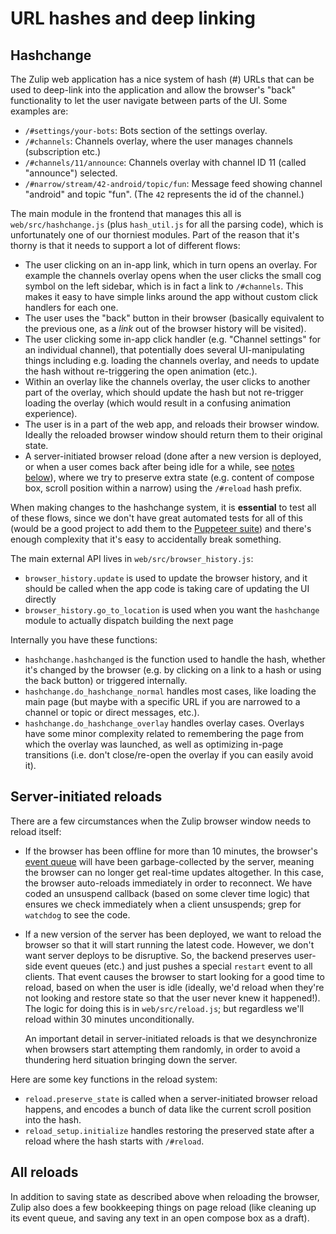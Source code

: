 # URL hashes and deep linking

## Hashchange

The Zulip web application has a nice system of hash (#) URLs that can
be used to deep-link into the application and allow the browser's
"back" functionality to let the user navigate between parts of the UI.
Some examples are:

- `/#settings/your-bots`: Bots section of the settings overlay.
- `/#channels`: Channels overlay, where the user manages channels
  (subscription etc.)
- `/#channels/11/announce`: Channels overlay with channel ID 11 (called
  "announce") selected.
- `/#narrow/stream/42-android/topic/fun`: Message feed showing channel
  "android" and topic "fun". (The `42` represents the id of the
  channel.)

The main module in the frontend that manages this all is
`web/src/hashchange.js` (plus `hash_util.js` for all the parsing
code), which is unfortunately one of our thorniest modules. Part of
the reason that it's thorny is that it needs to support a lot of
different flows:

- The user clicking on an in-app link, which in turn opens an overlay.
  For example the channels overlay opens when the user clicks the small
  cog symbol on the left sidebar, which is in fact a link to
  `/#channels`. This makes it easy to have simple links around the app
  without custom click handlers for each one.
- The user uses the "back" button in their browser (basically
  equivalent to the previous one, as a _link_ out of the browser history
  will be visited).
- The user clicking some in-app click handler (e.g. "Channel settings"
  for an individual channel), that potentially does
  several UI-manipulating things including e.g. loading the channels
  overlay, and needs to update the hash without re-triggering the open
  animation (etc.).
- Within an overlay like the channels overlay, the user clicks to
  another part of the overlay, which should update the hash but not
  re-trigger loading the overlay (which would result in a confusing
  animation experience).
- The user is in a part of the web app, and reloads their browser window.
  Ideally the reloaded browser window should return them to their
  original state.
- A server-initiated browser reload (done after a new version is
  deployed, or when a user comes back after being idle for a while,
  see [notes below][self-server-reloads]), where we try to preserve
  extra state (e.g. content of compose box, scroll position within a
  narrow) using the `/#reload` hash prefix.

When making changes to the hashchange system, it is **essential** to
test all of these flows, since we don't have great automated tests for
all of this (would be a good project to add them to the
[Puppeteer suite][testing-with-puppeteer]) and there's enough complexity
that it's easy to accidentally break something.

The main external API lives in `web/src/browser_history.js`:

- `browser_history.update` is used to update the browser
  history, and it should be called when the app code is taking care
  of updating the UI directly
- `browser_history.go_to_location` is used when you want the `hashchange`
  module to actually dispatch building the next page

Internally you have these functions:

- `hashchange.hashchanged` is the function used to handle the hash,
  whether it's changed by the browser (e.g. by clicking on a link to
  a hash or using the back button) or triggered internally.
- `hashchange.do_hashchange_normal` handles most cases, like loading the main
  page (but maybe with a specific URL if you are narrowed to a
  channel or topic or direct messages, etc.).
- `hashchange.do_hashchange_overlay` handles overlay cases. Overlays have
  some minor complexity related to remembering the page from
  which the overlay was launched, as well as optimizing in-page
  transitions (i.e. don't close/re-open the overlay if you can
  easily avoid it).

## Server-initiated reloads

There are a few circumstances when the Zulip browser window needs to
reload itself:

- If the browser has been offline for more than 10 minutes, the
  browser's [event queue][events-system] will have been
  garbage-collected by the server, meaning the browser can no longer
  get real-time updates altogether. In this case, the browser
  auto-reloads immediately in order to reconnect. We have coded an
  unsuspend callback (based on some clever time logic) that ensures we
  check immediately when a client unsuspends; grep for `watchdog` to
  see the code.
- If a new version of the server has been deployed, we want to reload
  the browser so that it will start running the latest code. However,
  we don't want server deploys to be disruptive. So, the backend
  preserves user-side event queues (etc.) and just pushes a special
  `restart` event to all clients. That event causes the browser to
  start looking for a good time to reload, based on when the user is
  idle (ideally, we'd reload when they're not looking and restore
  state so that the user never knew it happened!). The logic for
  doing this is in `web/src/reload.js`; but regardless we'll reload
  within 30 minutes unconditionally.

  An important detail in server-initiated reloads is that we
  desynchronize when browsers start attempting them randomly, in
  order to avoid a thundering herd situation bringing down the server.

Here are some key functions in the reload system:

- `reload.preserve_state` is called when a server-initiated browser
  reload happens, and encodes a bunch of data like the current scroll
  position into the hash.
- `reload_setup.initialize` handles restoring the preserved state after a
  reload where the hash starts with `/#reload`.

## All reloads

In addition to saving state as described above when reloading the
browser, Zulip also does a few bookkeeping things on page reload (like
cleaning up its event queue, and saving any text in an open compose
box as a draft).

[testing-with-puppeteer]: ../testing/testing-with-puppeteer.md
[self-server-reloads]: #server-initiated-reloads
[events-system]: events-system.md
